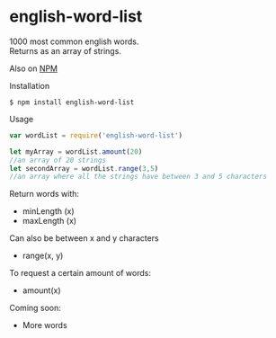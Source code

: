 # english-word-list
1000 most common english words.   
Returns as an array of strings.

Also on [NPM](https://www.npmjs.com/package/english-word-list)


Installation
```
$ npm install english-word-list
```

Usage
``` js
var wordList = require('english-word-list')

let myArray = wordList.amount(20)
//an array of 20 strings
let secondArray = wordList.range(3,5)
//an array where all the strings have between 3 and 5 characters
```

Return words with:
* minLength (x)
* maxLength (x)

Can also be between x and y characters
* range(x, y)

To request a certain amount of words:
* amount(x)


Coming soon:
* More words
